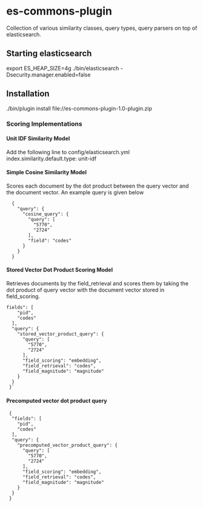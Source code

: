 # es-commons-plugin

Collection of various similarity classes, query types, query parsers on top of
elasticsearch. 

## Starting elasticsearch
export ES_HEAP_SIZE=4g
./bin/elasticsearch -Dsecurity.manager.enabled=false

## Installation
./bin/plugin install file://es-commons-plugin-1.0-plugin.zip

### Scoring Implementations

#### Unit IDF Similarity Model
Add the following line to config/elasticsearch.yml
index.similarity.default.type: unit-idf


#### Simple Cosine Similarity Model
Scores each document by the dot product between the query vector and the document
vector. An example query is given below


```
  {
    "query": {
      "cosine_query": {
        "query": [
          "5770",
          "2724"
        ],
        "field": "codes"
      }
    }
  }
```

#### Stored Vector Dot Product Scoring Model
Retrieves documents by the field_retrieval and scores them by taking the dot product of query vector with the document vector stored in field_scoring.

```
fields": [
    "pid",
    "codes"
  ],
  "query": {
    "stored_vector_product_query": {
      "query": [
        "5770",
        "2724"
      ],
      "field_scoring": "embedding",
      "field_retrieval": "codes",
      "field_magnitude": "magnitude"
    }
  }
 }`

```

#### Precomputed vector dot product query
```
 {
  "fields": [
    "pid",
    "codes"
  ],
  "query": {
    "precomputed_vector_product_query": {
      "query": [
        "5770",
        "2724"
      ],
      "field_scoring": "embedding",
      "field_retrieval": "codes",
      "field_magnitude": "magnitude"
    }
  }
 }

```
